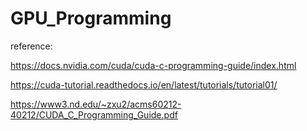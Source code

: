# GPU_Programming

reference: 

https://docs.nvidia.com/cuda/cuda-c-programming-guide/index.html

https://cuda-tutorial.readthedocs.io/en/latest/tutorials/tutorial01/

https://www3.nd.edu/~zxu2/acms60212-40212/CUDA_C_Programming_Guide.pdf